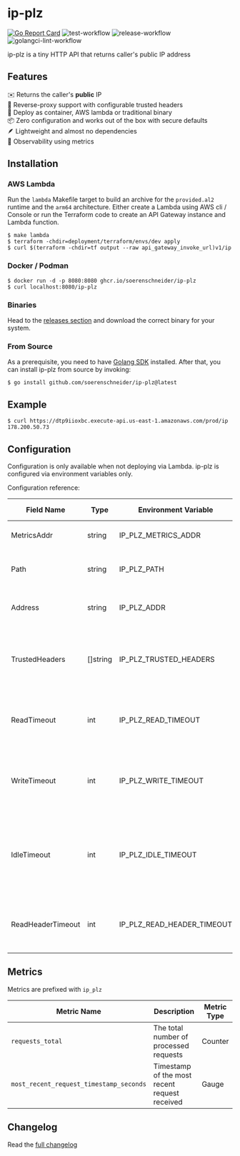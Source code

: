 # ip-plz
[![Go Report Card](https://goreportcard.com/badge/github.com/soerenschneider/ip-plz)](https://goreportcard.com/report/github.com/soerenschneider/ip-plz)
![test-workflow](https://github.com/soerenschneider/ip-plz/actions/workflows/test.yaml/badge.svg)
![release-workflow](https://github.com/soerenschneider/ip-plz/actions/workflows/release-container.yaml/badge.svg)
![golangci-lint-workflow](https://github.com/soerenschneider/ip-plz/actions/workflows/golangci-lint.yaml/badge.svg)

ip-plz is a tiny HTTP API that returns caller's public IP address

## Features

✉️ Returns the caller's **public** IP<br/>
🔀 Reverse-proxy support with configurable trusted headers<br/>
🚀 Deploy as container, AWS lambda or traditional binary<br/>
📦 Zero configuration and works out of the box with secure defaults<br/>
🪶 Lightweight and almost no dependencies<br/>
🔭 Observability using metrics<br/>

## Installation

### AWS Lambda
Run the `lambda` Makefile target to build an archive for the `provided.al2` runtime and the `arm64` architecture. Either
create a Lambda using AWS cli / Console or run the Terraform code to create an API Gateway instance and Lambda function.

```shell
$ make lambda
$ terraform -chdir=deployment/terraform/envs/dev apply
$ curl $(terraform -chdir=tf output --raw api_gateway_invoke_url)v1/ip
```

### Docker / Podman
```shell
$ docker run -d -p 8080:8080 ghcr.io/soerenschneider/ip-plz
$ curl localhost:8080/ip-plz
```

### Binaries
Head to the [releases section](https://github.com/soerenschneider/ip-plz/releases) and download the correct binary for your system.

### From Source
As a prerequisite, you need to have [Golang SDK](https://go.dev/dl/) installed. After that, you can install ip-plz from source by invoking:
```text
$ go install github.com/soerenschneider/ip-plz@latest
```

## Example
```shell
$ curl https://dtp9iioxbc.execute-api.us-east-1.amazonaws.com/prod/ip
178.200.50.73
```

## Configuration

Configuration is only available when not deploying via Lambda. ip-plz is configured via environment variables only.

Configuration reference:

| Field Name        | Type      | Environment Variable       | Description                                                                                              | Default Value |
|-------------------|-----------|----------------------------|----------------------------------------------------------------------------------------------------------|---------------|
| MetricsAddr       | string    | IP_PLZ_METRICS_ADDR        | The address for serving metrics.                                                                         | ":9191"       |
| Path              | string    | IP_PLZ_PATH                | The path where the service is available.                                                                 | "/ip-plz"     |
| Address           | string    | IP_PLZ_ADDR                | The network address to bind the service to.                                                              | ":8080"       |
| TrustedHeaders    | []string  | IP_PLZ_TRUSTED_HEADERS     | A list of trusted HTTP headers (comma-separated in the environment).                                     | -             |
| ReadTimeout       | int       | IP_PLZ_READ_TIMEOUT        | Maximum duration for reading the entire request, in seconds.                                             | 1 second      |
| WriteTimeout      | int       | IP_PLZ_WRITE_TIMEOUT       | Maximum duration for writing the response back to the client, in seconds.                                | 1 second      |
| IdleTimeout       | int       | IP_PLZ_IDLE_TIMEOUT        | Maximum duration the server should wait for the next request when no connections are active, in seconds. | 5 seconds     |
| ReadHeaderTimeout | int       | IP_PLZ_READ_HEADER_TIMEOUT | Maximum duration for reading the request headers, in seconds.                                            | 2 seconds     |

## Metrics

Metrics are prefixed with `ip_plz`

| Metric Name                             | Description                                   | Metric Type |
|-----------------------------------------|-----------------------------------------------|-------------|
| `requests_total`                        | The total number of processed requests        | Counter     |
| `most_recent_request_timestamp_seconds` | Timestamp of the most recent request received | Gauge       |


## Changelog
Read the [full changelog](CHANGELOG.md)

